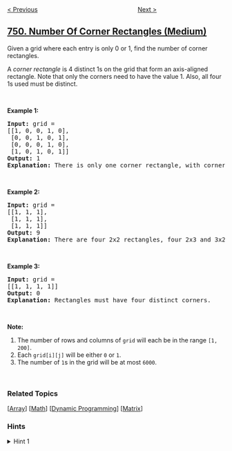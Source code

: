 <!--|This file generated by command(leetcode description); DO NOT EDIT.    |-->
<!--+----------------------------------------------------------------------+-->
<!--|@author    awesee <openset.wang@gmail.com>                           |-->
<!--|@link      https://github.com/awesee                                 |-->
<!--|@home      https://github.com/awesee/leetcode                        |-->
<!--+----------------------------------------------------------------------+-->

[< Previous](../contain-virus "Contain Virus")
　　　　　　　　　　　　　　　　
[Next >](../ip-to-cidr "IP to CIDR")

## [750. Number Of Corner Rectangles (Medium)](https://leetcode.com/problems/number-of-corner-rectangles "角矩形的数量")

<p>Given a grid where each entry is only 0 or 1, find the number of corner rectangles.</p>

<p>A <em>corner rectangle</em> is 4 distinct 1s on the grid that form an axis-aligned rectangle. Note that only the corners need to have the value 1. Also, all four 1s used must be distinct.</p>

<p>&nbsp;</p>

<p><strong>Example 1:</strong></p>

<pre>
<strong>Input:</strong> grid = 
[[1, 0, 0, 1, 0],
 [0, 0, 1, 0, 1],
 [0, 0, 0, 1, 0],
 [1, 0, 1, 0, 1]]
<strong>Output:</strong> 1
<strong>Explanation:</strong> There is only one corner rectangle, with corners grid[1][2], grid[1][4], grid[3][2], grid[3][4].
</pre>

<p>&nbsp;</p>

<p><strong>Example 2:</strong></p>

<pre>
<strong>Input:</strong> grid = 
[[1, 1, 1],
 [1, 1, 1],
 [1, 1, 1]]
<strong>Output:</strong> 9
<strong>Explanation:</strong> There are four 2x2 rectangles, four 2x3 and 3x2 rectangles, and one 3x3 rectangle.
</pre>

<p>&nbsp;</p>

<p><strong>Example 3:</strong></p>

<pre>
<strong>Input:</strong> grid = 
[[1, 1, 1, 1]]
<strong>Output:</strong> 0
<strong>Explanation:</strong> Rectangles must have four distinct corners.
</pre>

<p>&nbsp;</p>

<p><strong>Note:</strong></p>

<ol>
	<li>The number of rows and columns of <code>grid</code> will each be in the range <code>[1, 200]</code>.</li>
	<li>Each <code>grid[i][j]</code> will be either <code>0</code> or <code>1</code>.</li>
	<li>The number of <code>1</code>s in the grid will be at most <code>6000</code>.</li>
</ol>

<p>&nbsp;</p>

### Related Topics
  [[Array](../../tag/array/README.md)]
  [[Math](../../tag/math/README.md)]
  [[Dynamic Programming](../../tag/dynamic-programming/README.md)]
  [[Matrix](../../tag/matrix/README.md)]

### Hints
<details>
<summary>Hint 1</summary>
For each pair of 1s in the new row (say at `new_row[i]` and `new_row[j]`), we could create more rectangles where that pair forms the base.  The number of new rectangles is the number of times some previous row had `row[i] = row[j] = 1`.
</details>
